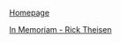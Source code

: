 [Homepage](https://crtheisen.github.io)

[In Memoriam - Rick Theisen](https://crtheisen.github.io/rickbumpycake)
